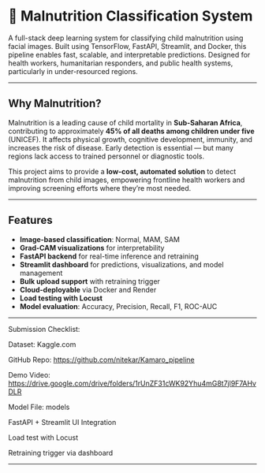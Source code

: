 # 🧠 Malnutrition Classification System

A full-stack deep learning system for classifying child malnutrition using facial images. Built using TensorFlow, FastAPI, Streamlit, and Docker, this pipeline enables fast, scalable, and interpretable predictions. Designed for health workers, humanitarian responders, and public health systems, particularly in under-resourced regions.

---

## Why Malnutrition?

Malnutrition is a leading cause of child mortality in **Sub-Saharan Africa**, contributing to approximately **45% of all deaths among children under five** (UNICEF). It affects physical growth, cognitive development, immunity, and increases the risk of disease. Early detection is essential — but many regions lack access to trained personnel or diagnostic tools.

This project aims to provide a **low-cost, automated solution** to detect malnutrition from child images, empowering frontline health workers and improving screening efforts where they’re most needed.

---

##  Features

- **Image-based classification**: Normal, MAM, SAM
- **Grad-CAM visualizations** for interpretability
- **FastAPI backend** for real-time inference and retraining
-  **Streamlit dashboard** for predictions, visualizations, and model management
-  **Bulk upload support** with retraining trigger
-  **Cloud-deployable** via Docker and Render
-  **Load testing with Locust**
-  **Model evaluation**: Accuracy, Precision, Recall, F1, ROC-AUC

---
Submission Checklist:

Dataset: Kaggle.com

GitHub Repo: https://github.com/nitekar/Kamaro_pipeline

 Demo Video: https://drive.google.com/drive/folders/1rUnZF31cWK92Yhu4mG8t7jl9F7AHvDLR

Model File: models

FastAPI + Streamlit UI Integration

Load test with Locust

 Retraining trigger via dashboard

---
